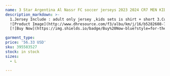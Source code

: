 ```yaml
---
name: 3 Star Argentina Al Nassr FC soccer jerseys 2023 2024 CR7 MEN KIDS Ronaldo BERNARDO JOAO FELIX child football shirts boys 23 24 MESSIS J.ALV
description_markdown: >-
  1.Jersey Include : adult only jersey ,kids sets is shirt + short 3.Custom name number : please leave a message in your order with name number . 5.Washing:i suggest wash by hands if jersey have name number. The jersey is light, relaxed and comfortable to wear. It can be worn with a variety of pants for casual, party, beach, club, everyday and summer wear Beautiful touch, sewing neat, manufacturers direct sales, price concessions, can be mass production.syi
  ![Product Image](http://www.dhresource.com/f3/albu/km/j/16/b5282608-79ca-4cb2-9613-ed59a44f1115.jpg)
  [![Buy Now](https://img.shields.io/badge/Buy%20Now-blue?style=for-the-badge&logo=none)](https://www.dpbolvw.net/click-100820740-14451685?url=http%3A%2F%2Fwww.dhgate.com%2Fproduct%2Fbest-quality-16-17-inter-home-soccer-jersey-dwa-1%2F395583527.html)

garment_type:
price: '56.33 USD'
sku: 395583527
stock: in stock
sizes:
  - L

---
```

